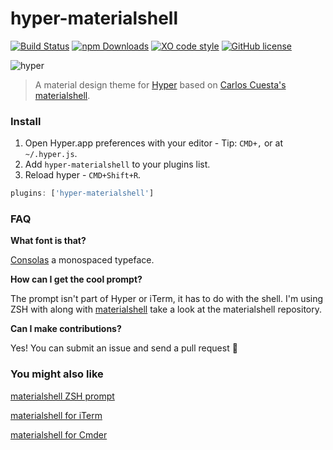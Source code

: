 # hyper-materialshell

[![Build Status](https://img.shields.io/travis/carloscuesta/hyper-materialshell.svg?style=flat-square)](https://travis-ci.org/carloscuesta/hyper-materialshell)
[![npm Downloads](https://img.shields.io/npm/dt/hyper-materialshell.svg?style=flat-square)](https://www.npmjs.com/package/hyperterm-materialshell)
[![XO code style](https://img.shields.io/badge/code_style-XO-5ed9c7.svg?style=flat-square)](https://github.com/sindresorhus/xo)
[![GitHub license](https://img.shields.io/github/license/carloscuesta/hyper-materialshell.svg?style=flat-square)](https://github.com/carloscuesta/hyper-materialshell/blob/master/LICENSE)

![hyper](https://cloud.githubusercontent.com/assets/7629661/17600203/b890114c-6002-11e6-87ab-e07f911e4568.png)

> A material design theme for [Hyper](http://hyper.is) based on [Carlos Cuesta's materialshell](https://github.com/carloscuesta/materialshell).

### Install

1. Open Hyper.app preferences with your editor - Tip: `CMD+,` or at `~/.hyper.js`.
2. Add `hyper-materialshell` to your plugins list.
3. Reload hyper - `CMD+Shift+R`.

```js
plugins: ['hyper-materialshell']
```

### FAQ

**What font is that?**

[Consolas](https://en.wikipedia.org/wiki/Consolas) a monospaced typeface.

**How can I get the cool prompt?**

The prompt isn't part of Hyper or iTerm, it has to do with the shell. I'm using ZSH with along with [materialshell](https://github.com/carloscuesta/materialshell) take a look at the materialshell repository.

**Can I make contributions?**

Yes! You can submit an issue and send a pull request :tada:

### You might also like

[materialshell ZSH prompt](https://github.com/carloscuesta/materialshell#shell-prompt)

[materialshell for iTerm](https://github.com/carloscuesta/materialshell#iterm)

[materialshell for Cmder](https://github.com/carloscuesta/materialshell#cmder)
